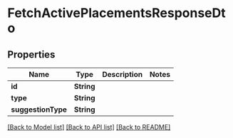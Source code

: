 # FetchActivePlacementsResponseDto

## Properties
Name | Type | Description | Notes
------------ | ------------- | ------------- | -------------
**id** | **String** |  | 
**type** | **String** |  | 
**suggestionType** | **String** |  | 

[[Back to Model list]](../README.md#documentation-for-models) [[Back to API list]](../README.md#documentation-for-api-endpoints) [[Back to README]](../README.md)


